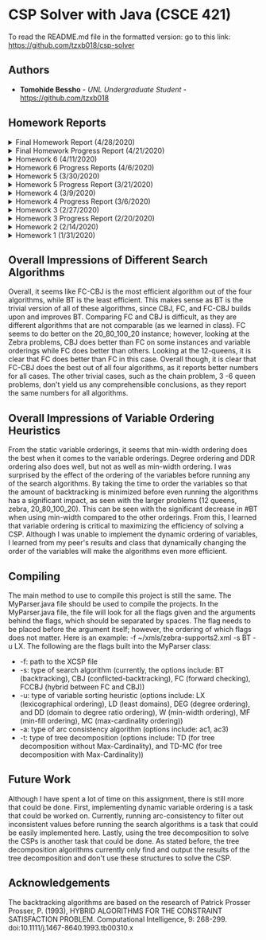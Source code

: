 # CSP Solver with Java (CSCE 421)

To read the README.md file in the formatted version: go to this link: https://github.com/tzxb018/csp-solver

## Authors

- **Tomohide Bessho** - _UNL Undergraduate Student_ - https://github.com/tzxb018

## Homework Reports

<details><summary>Final Homework Report (4/28/2020) </summary>

### Overview

For my final project, I chose to create a tree decomposition of the CSP and to determine whether it was necessary to run the max-cardinality algorithm before running the max-clique algorithm. From class, we learned that the trees decomposed from this process can be used to efficiently find the solutions to the CSP in a backtrack-free manner. To create these decompositions, I first need to manifest the CSP into a graph with vertices and edges. To do this, each variable is represented as a vertex in the graph and every binary constraint is represented as an edge. The unary constraints are excluded from this graph, as they would not create an edge in the graph. For every edge, the two vertices of the edge are the two variables in the corresponding scope of the constraint. 

Once this was accomplished, the next task was to implement the min-fill heuristic to triangulate the graph. Not only does the min-fill algorithm put the variables in the perfect elimination ordering (PEO), but it also adds in edges to the graph to make sure that the graph is triangulated in a manner that minimizes the number of edges filled in. 

With the graph triangulated, the next task was to implement the max-cardinality ordering. This algorithm also returns the variables in a PEO. The reason I implemented max-cardinality was to determine whether a triangulated graph already in PEO needed to be put through the max-cardinality algorithm to return a joining tree. 

With the two algorithms for getting a PEO established, the next task was to implement the max-clique algorithm. This algorithm takes the variable in the PEO and returns the clusters with the largest amount of variables in each cluster. 

Lastly, I then implemented the joining tree algorithm to get the desired tree decomposition structure of the CSP. The joining tree takes all the max-cliques from before, finds the most optimal tree structure so that all the clusters are connected. 

### Pseudocodes 

In this section, I have outlined all the pseudocodes I have used in this assignment. The minfill algorithm has a total of 3 algorithms, where Algorithm 1 is defined as the main function and Algorithm 2 and 3 are used as helper functions for Algorithm 1. Similarly, the Component Classifier Algorithm uses a helper function defined as DFS(v) that the main function utilizes to run DFS (depth-first search) from a vertex. 

#### Minfill Algorithm [Kjærulff, 1990]
![minfill](minfill1.png)
![minfill](minfill2.png)

#### Max-Cardinality Algorithm [Tarjan and Yannakakis, 1984]
![maxcard](maxcard.png)

#### Max-Clique Algorithm [Golumbic, 1980]

![maxclique](maxclique.png)

#### Joint Tree Algorithm [Dechter, 2003a]
![jointree](jointree.png)

#### Component Classifier Algorithm [Hopcroft, 1973]
```
PROGRAM Component Classifier:
  Mark all variables as unvisited
  FOR every variable 'v':
    IF variable has not been visited yet:
      NEW component
      RUN DFS(v) starting at this variable
      ADD all variables visited during DFS to component
  
  DFS(v)
    Mark 'v' as visited
    Add 'v' to the new component
    For every neighbor 'n' of 'v':
      IF 'n' has not been visisted:
        DFS(n)
END.
```
### Compiling

To run the tree decomposition, only the file name flag and the method of tree decomposition needs to be inputted in the arguments. For example, the following is how one can run tree decomposition: -f <path/to/file.xml> -t TD (see more details in the compiling section down below). 

### Experimental Method

To determine whether max-cardinality was necessary, I ran two simulations, one where the ordering from min-fill is used in the max-clique, which is then used in the joining tree algorithm, and the second that takes the ordering from max-cardinality after running min-fill and using that ordering in max-clique to build the joining tree. These two methods were then tested on both the CSPs we have been using for class assignments and some benchmark problems from the 2008 CSP Competition (https://cse.unl.edu/~consystlab/resources/CPAI08benchmarkstats.html).

### Problems Encountered

Before starting this project, I had not properly assigned the neighbors of all the variables. Instead of adding the edge for each constraint linearly, I was going through each variable, checking which constraint's had the variable in the scope to determine the edges of the graph. This created a lot of value/reference errors and also didn't find all the edges. Whenever I needed to find a neighbor of a neighbor of a vertex, it would return empty. To fix this, I went through each constraint and added the two variables in the scope as neighbors of one another. A simple fix integral to the continuation of this project. 

When first implementing min-fill, when taking the vertex out of the graph, I was not properly taking out the edges incident to the removed vertex. With this, whenever the min-fill algorithm searched for the neighbors of the certain edge, if the edges incident to the vertex removed were not also taken out, it would detect the removed vertex as a neighbor, causing an error in the algorithm.

The last major error I encountered was not considering disconnected graphs. Both the algorithms and I assumed that the graph being passed in was connected; however, this will result in some wonky and inaccurate results when trying to build the tree. To fix this, I implemented a simple DFS algorithm that would 'visit' all the nodes in a component, and run the tree decomposition algorithms for each component. In the case where the graph was initially connected, this step doesn't affect the results. 

### Evaluation and Conclusion

The number of edges filled in by min-fill, the number of maximal cliques returned from the max-clique algorithm, the treewidth (size of the largest clique - 1), and the largest number of variables in the separators of the joining tree. The basic CSPs from our class assignments as well as some benchmark problems were tested and their data from this evaluation method was then put into an excel sheet (found in /csp-solver/Output Excel Files/Bessho-TreeDecomp-Results-Updated.xlsx). In addition, the number of variables, edges, and the density of the problem was reported as well.

When running the two different methods, the results of all 4 of these categories of data showed that there is *no difference* between running minfill and going directly to max-clique and running both min-fill and max-cardinality before going to max-clique. To see this, I created a column called Match? (Column P of Sheet 'Benchmark Problems') that returns true if the values in each column for running tree decomposition without max-cardinality match every value in the columns for running tree decomposition with max-cardinality. From all the problems I ran, this column has been calculated to be true, meaning their results are all the same regardless of running max-cardinality or not. 

The error column (column T) compares my results with those in the 2008 site's results. There are some cases where the separator or the treewidth is off by 1 or 2 (please look at notes below regarding these minimal errors). 

#### Important Notes Regarding Results

The results I obtained from the Benchmark had incorrectly calculated the treewidth. Instead of calculating the treewidth by finding the size of the largest clique and subtracting 1, they simply reported the treewidth to be the size of the largest clique. Also, some of the results from the 2008 site doesn't match the Stampede database (http://consystlab.unl.edu/benchmarks/); however, in the cases where my results do not match the 2008 site, my results match with the Stampede's database exactly. 

### Future Work 

Although this program sucessfully decomposes the CSP into a tree, it still doesn't acutally solve the CSP. Thus, using the tree decomposition to solve the CSPs is another task that could be done. As stated before, the tree decomposition algorithms currently only find and output the results of the tree decomposition and don't use these structures to solve the CSP. By solving a subproblem of the CSP in each cluster and taking advantage of the tree strucutre to prevent backtracking during search, the CSP could be solved much more efficiently than the previous search algorithms, such as BT, CBJ, FC, etc. 

### Citations
Hopcroft, J.; Tarjan, R. (1973), "Algorithm 447: efficient algorithms for graph manipulation", Communications of the ACM, 16 (6): 372–378.

Martin C. Golumbic. Algorithmic Graph Theory and Perfect Graphs. Academic Press Inc., New York, NY, 1980.

Rina Dechter. Constraint Processing. Morgan Kaufmann, 2003.	

Robert Endre Tarjan and Mihalis Yannakakis. Simple Linear-Time Algorithms to Test Chordality of Graphs, Test Acyclicity of Hyper- graphs, and Selectively Reduce Acyclic Hypergraphs. SIAM Journal on Computing, 13(3):566–579, 1984.

U. Kjærulff. Triagulation of Graphs - Algorithms Giving Small Total State Space. Research Report R-90-09, Aalborg University, Denmark, 1990.

</p>
</details>
<details><summary>Final Homework Progress Report (4/21/2020) </summary>

### Overview

For my final project, I chose to do the tree decomposition project. The goal of this project is to generate a tree decomposition and compute the treewidth of the given CSPs. In each CSP, a graph can be drawn with the given variables and constraints. Each variable is represented as a vertex in the graph and every binary constraint is represented as an edge. For every edge, the two endpoints are the two variables in the scope of the constraint. For this project, five main tasks need to be completed: 

- Implement the min-fill heuristic to triangulate a graph 
- Implement the Max Cardinality Ordering to get a PEO (or use the PEO provided by the min-fill heuristic)
- Implement the Max-Clique Algorithm for computing the maximal cliques
- Using the max-cliques, build the joining tree 
- Evaluation on binary CSPs, report: (1) number of minfills, (2) number of max cliques, (3) size of the largest clique, and (4) the largest number of variables in separators 

As of now, I have successfully implemented the min-fill heuristic and have also implemented the Max Cardinality Ordering. I have tested all the example CSPs and compared the orderings to those of the previous year's work, and my results have matched exactly to those of the previous year's work. My next goal is to work on implementing the Max-Clique Algorithm; however, I am having some trouble understanding the algorithm. I will work with Dr. Choueiry to understand how this works and how to correctly implement this. 

</details>
<details><summary>Homework 6 (4/11/2020) </summary>

### Overview

For this assignment, I implemented FC-CBJ by using the existing data structures and methods from FC and CBJ. I modified the FC_label and FC_unlabel functions to keep modularity. I also reused the same BCSSP framework I have been using them for the past assignments to implement FC-CBJ as well. I made sure to implement min-width ordering for bonus credit and compared the results from running FC and FC-CBJ for all the instances in the 17d problems. 

### New and Updated Directories

- /src/csp/Search/SetFunctions.java: I updated this script to have more set functions for the different data structures in FC and CBJ. Since FC used stacks and CBJ used Linked Lists, I had to incorporate those two different data structures to output the correct data set for the algorithm to use.
- /src/csp/Search/SearchTypes.java: I implemented static min-width ordering for ordering the variables before running the search algorithms.
- /src/csp/Search/SearchAlgorithms.java: I added FC-CBJ by modifying the existing code for FC to use the data structures and logic from CBJ if FC-CBJ is called.
- /src/csp/MyParser.java: I added three new ways to compile the code. This is strictly for debugging and outputting the results for the excel files. The code still compiles the same way as it has before.

### Impressions between FC and FC-CBJ (also found in the excel file)

For this analysis, I chose to use width ordering as my variable ordering, as it seemed to be the most efficient compared to the other static orderings. Looking at the data, it is clear that FC-CBJ is more efficient than FC. The #CC, #NV, #CPU time are all lower with FC-CBJ than FC alone. This makes sense, as FC-CBJ builds upon and improves FC by keeping track of the previous conflicts made. By using this data, FC-CBJ prevents from doing any extra backtracking FC does alone, making it more efficient. Thus, there are lower #BT with FC-CBJ compared to FC. 

</p>
</details>

<details><summary>Homework 6 Progress Reports (4/6/2020) </summary>

### Overview

This assignment has me implementing FC-CBJ by using the existing data structures and methods used in FC and CBJ. As of now, I have implemented the pseudocode from the paper and am now working on fixing out some bugs of it. I am currently having issues finding all the solutions and am having trouble finding the correct first solution for the more complex problems (zebra problem). I am also working on implementing the width ordering heuristic.

</p>
</details>
<details><summary>Homework 5 (3/30/2020)</summary>
<p>
  
### Overview

This assignment required me to create and use the data structures to implement forward checking (FC) to find the solutions to the given CSP problems given in an XCSP file. This assignment focused on implementing this different search algorithm into the already implemented BCSSP framework for search.

### Important Notes

I was unable to implement dynamic variable ordering in this assignment. Therefore, I do not have results for that part of the assignment. I also updated the way that the project is compiled. It will still compile the same way as it did previously; however, instead of having the flags be placed in any order, I made it so that it had to be in a certain order (explained in the compile section). This should not affect how the grade checker checks the assignment.

### Impressions

Comparing the results between FC, CBJ, and BT, it is clear that FC is more efficient than BT. However, since FC and CBJ are not comparable, it is hard to distinguish a concrete relationship between the two. From my results, however, I noticed that on average, it seemed that FC was more efficient than CBJ. The ability to filter out inconsistent values before actually assigning them might be quicker in some instances compared to CBJ.

### New and Updated Files/Directories

- I renamed the directory /src/csp/BacktrackSearch to /src/csp/Search because this directory does both backtrack search and forward search
- /src/csp/Search/SearchAlgorithms.java: I added FC into the already existing file. This file now holds the code for all three search types, FC, CBJ, and BT

### Data Structures

- reductions: A map that maps a variable to a stack of stack of integers. Each variable is assigned a stack of stacks that represents the reductions made during FC.
- future_fc: A map that maps a variable to a stack of integers. Each variable is assigned a stack that holds the levels at which the variable checks against another future variable.
- past_fc: Similar to future_fc, except it holds the level of the variables that have been checked in the past.
- assignments_for_fc: A map that holds the assignments of the variables (used in replace of the ArrayList to accommodate for the changing ordering of the variables)
- instantiated_variabes: A stack that holds all the variables that have been instantiated. A stack is used in case FC needs to backtrack. That way, FC can pop off of this stack.
- uninstanted_varaibles: An ArrayList that holds all the future variables.
- solutions: An ArrayList that holds all the solutions found (just for debugging purposes)

</p>
</details>
<details><summary>Homework 5 Progress Report (3/21/2020)</summary>
<p>

### Overview

Mostly, I have been working on the first part of the homework, the noncoding, problems (which I have submitted). I have also outlined the framework of forward checking; however, I have not fully implemented it yet. I have coded most of the functions relating to forward checking illustrated in the paper, I just haven't connected it to the rest of my code yet.

</p>
</details>
<details><summary>Homework 4 (3/9/2020)</summary>
<p>

### Overview

This assignment required me to create and use the data structures to implement a conflicted backtrack search (CBJ) to find the solutions to the given CSP problems given in an XCSP file. This assignment focused on implementing this different search algorithm into the already implemented BCSSP framework for search.

### Impressions

Looking at the results of CBJ compared to BT, it is quite evident that CBJ is much more efficient at finding solutions (or finding that no solution exists) to a CSP. The total number of cc, nv, bt, and CPU time are all less when running CBJ compared to BT for larger problems. Trivial problems, such as 3 queens, will not affect these results since there are minimal conflicts in the CSP. The biggest improvement I saw was when I ran the zebra problem. When running the basic BT, it took a significant amount of time to find all the possible solutions (just 1); however, with CBJ, since it keeps track of all the previous conflicts for each value in the domain of the variable, its ability to find all the solutions (just 1) was much quicker. The ability to keep track of which level each value in the domain of variable conflicts at with another variable when backchecking surprised me, as it was hard to comprehend how keeping track of the deepest level a value conflicted to could improve the performance of backtracking; however, after implementing CBJ, I feel like I have a better grasp on backtracking and how CBJ improves upon it.

### New and Updated Files/Directories

- /src/csp/BacktrackSearch/BacktrackSearch.java: this file has been updated to implement the CBJ algorithm by modifying the already implemented BCSSP framework previously implemented in Homework 3 to use CBJ_Label and CBJ_Unlabel when CBJ is called. It also integrates a new method of finding all solutions by letting the last variable "conflict" with all previous variables.
- /src/csp/BacktrackSearch/LinkedListSetFunctions.java: this file does all the set operations given two sets defined by a Linked List. This is used when finding the union between two sets.

### Data Structures

- conf_set: this data structure is an ArrayList of Linked Lists that holds integers. At each level i (in the ArrayList), the Linked List holds the levels that have been previously conflicted with level i. This structure is used to determine which level to jump to when using CBJ_UNLABEL.
  - The reason I moved away from the typical ArrayList of ArrayList data structures was that conf_set is a data structure that experiences frequent deletions. Although it is possible to do deletions with an ArrayList, I would have to use an iterator to iterate through the ArrayList when deleting items. To work around this, I used a Linked List, which is a data structure that handles deletions easier.

</p>
</details>

<details><summary>Homework 4 Progress Report (3/6/2020)</summary>
<p>
    
This assignment requires me to create and use the data structures to run conflicted backtrack search (CBJ) to find the solutions of the given CSPs. As of now, I am currently still working on implementing the label and unlabel functions for the CBJ. I have the framework of these functions completed; however, I am having trouble with debugging some issues with finding the correct solution. When comparing my results with the past, it seems that 3q, 4q, and 5q match everyone else's results; however, when I get past 6q, my results differ. I know that my function is wrong because when I run the zebra problem, I cannot find a solution. I believe I am struggling with changing the correct conf_sets, as the indices may be inconsistent in between label and unlabel.

</p>
</details>

<details><summary>Homework 3 (2/27/2020)</summary>
<p>

### Overview

This assignment required me to create and use these data structures to run a search to find the solutions to the given CSP problems. Although there are several types of search and hybrids of these searches, this assignment was focused on creating the basic search algorithm called backtracking.

### New and Updated Files/Directories

- /src/csp/BacktrackSearch/: a directory that holds all the .java files related to backtrack search
- /src/csp/BacktrackSearch/BacktrackSearch.java: the file that takes in the problem instance, sorts the variables into the variable-ordering heuristic, and initializes the backtrack search
- /src/csp/BacktrackSearch/BCSSP.java: this file is responsible for running the backtrack search algorithm. In this file, you will find the main algorithm and the functions BT*Label and BT_Unlabel
  */src/csp/MainStructures/: this directory holds all the .java files responsible for holding information/data structures about the CSP problem
  \_/src/csp/MainStructures/MyVariable.java: updated this data structure to be able to find the degree of the current variable with the given constraints (weeds out unary constraints and will normalize the constraints to count the degree correctly)
  \*/src/csp/MyParser.java: updated how the program can take in inputs in the command line (will be explained below)

### Data Structures

- Current_path: this data structure is an ArrayList that holds the MyVariable data structure. The current_path data structure will start with a null pointer at the index 0 (to indicate the top of the tree), and then the variables in sequential order after being sorted by the inputted variable-order heuristic.
- Assignments: this data structure is an Array that holds the current assignments of all the variables. If the variable has not been assigned yet, the assignment for that variable will be initialized as -1.
  </p>
  </details>

<details><summary>Homework 3 Progress Report (2/20/2020)</summary>
 
### Overview
I am currently trying to implement BT or basic backtracking. I have implemented the pseudocode given in the paper; however, I am finding trouble finding the first solution. The algorithm is not correctly backtracking when calling unlabel. I need to double-check how the levels i are being edited in unlabel.
</p>
</details>

<details><summary>Homework 2 (2/14/2020)</summary>
    
### Overview of Homework 2

This assignment was for me to use the data structures made in assignment 1 and implement AC-1 and AC-3 to reduce the domains of all the variables. I made two new classes, one called searchFunctions (I will change this name later) and ACAlgorithms. The search functions have the three main functions needed in the AC algorithms, check, supported, and revised. The check function takes in the argument of two vvps and returns whether the two vvps are supported or conflicted by the constraint shared between them. The supported function takes in a vvp and a variable to check each value of the second variable to see if that variable supports the current vvp. Lastly, the revised function takes in two variables and returns whether there is a domain change or not by running the supported functions for all the values in the first variable's domain.

The AC-1 and AC-3 algorithms use the revised function to determine if there has been a change made within their respective algorithms. The AC-1 uses a static queue that holds all the relations (in both directions) of all the constraints and the problem and runs revised for each relation to see if it can filter out any values in the domains of any of the variables. This will run until there are no more changes can be made in any of the domains of the variables. AC-3 improves upon this by using a dynamic queue that holds only the relations of the constraints that are affected by a domain change. The number of constraint checks, CPU time, fval, isize, fsize, and feffect are displayed after running each algorithm.

The program is run through the MyParser.java class, where it takes in two arguments marked by the flags -f and -a. -f distinguishes which file to run, and -a distinguished which algorithm to run ("ac1" for AC-1 and "ac3" for AC-3). The program then makes a myProblem instance, a data structure that holds all the constraints, variables, and whether it is an extension problem or not, and feeds the myProblem instance into the ACAlgorithms class to run the algorithm.

</p>
</details>

<details><summary>Homework 1 (1/31/2020)</summary>

### Overview of Homework 1

The purpose of this assignment is to parse a CSP XML file and parse it in a readable format. The parser will take in a CSP XML file (done in /src/csp/MyParser.java), parse the data, and format it in a readable way for the user to read. The MyParser.java is considered the driver class and should be run from this script.
The parser class reads in the problem name, all the variables, and the constraints from the XML file and then puts this information in a problem data structure (called /src/csp/MyProblem.java). The MyProblem data structure takes the constraints and variables and fills in the necessary information for the two data structures.
The MyVariable data structure (found in /src/csp/MyVariable.java) holds the name of the variable, the initial domain and current domain, the constraints that use that particular variable, and all of its neighbors. The toString() method was overridden to format the output for the webgrader.
The MyConstraint data structure (found in /src/csp/MyConstraint.java) is a parent class for two children data structures, MyExtensionConstraint and MyIntensionConstraint. As the name says, these hold the information for an extension constraint and an intension constraint, respectively. That way, we can distinguish the difference between the two easily with a type check in the future. It is beneficial to have two different data structures since they require different functionalities and hold different information. Their parent class, MyConstraint, holds the name of the Constraint and the scope of the constraint. The toString() methods for all three classes were also overridden for formatting reasons. A MyFunction data structure was also created (found in /src/csp/MyFunction.java) to hold information for the intension constraints.
The organization and usages of these different data structures should lead to easier access to information needed later when implementing constraint solving algorithms.

</p>
</details>

## Overall Impressions of Different Search Algorithms

Overall, it seems like FC-CBJ is the most efficient algorithm out of the four algorithms, while BT is the least efficient. This makes sense as BT is the trivial version of all of these algorithms, since CBJ, FC, and FC-CBJ builds upon and improves BT. Comparing FC and CBJ is difficult, as they are different algorithms that are not comparable (as we learned in class). FC seems to do better on the 20_80_100_20 instance; however, looking at the Zebra problems, CBJ does better than FC on some instances and variable orderings while FC does better than others. Looking at the 12-queens, it is clear that FC does better than FC in this case. Overall though, it is clear that FC-CBJ does the best out of all four algorithms, as it reports better numbers for all cases. The other trivial cases, such as the chain problem, 3 -6 queen problems, don't yield us any comprehensible conclusions, as they report the same numbers for all algorithms. 

## Overall Impressions of Variable Ordering Heuristics

From the static variable orderings, it seems that min-width ordering does the best when it comes to the variable orderings. Degree ordering and DDR ordering also does well, but not as well as min-width ordering. I was surprised by the effect of the ordering of the variables before running any of the search algorithms. By taking the time to order the variables so that the amount of backtracking is minimized before even running the algorithms has a significant impact, as seen with the larger problems (12 queens, zebra, 20_80_100_20). This can be seen with the significant decrease in #BT when using min-width compared to the other orderings. From this, I learned that variable ordering is critical to maximizing the efficiency of solving a CSP. Although I was unable to implement the dynamic ordering of variables, I learned from my peer's results and class that dynamically changing the order of the variables will make the algorithms even more efficient. 

## Compiling

The main method to use to compile this project is still the same. The MyParser.java file should be used to compile the projects. In the MyParser.java file, the file will look for all the flags given and the arguments behind the flags, which should be separated by spaces. The flag needs to be placed before the argument itself; however, the ordering of which flags does not matter. Here is an example: -f ~/xmls/zebra-supports2.xml -s BT -u LX. The following are the flags built into the MyParser class:

- -f: path to the XCSP file
- -s: type of search algorithm (currently, the options include: BT (backtracking), CBJ (conflicted-backtracking), FC (forward checking), FCCBJ (hybrid between FC and CBJ))
- -u: type of variable sorting heuristic (options include: LX (lexicographical ordering), LD (least domains), DEG (degree ordering), and DD (domain to degree ratio ordering), W (min-width ordering), MF (min-fill ordering), MC (max-cardinality ordering))
- -a: type of arc consistency algorithm (options include: ac1, ac3)
- -t: type of tree decomposition (options include: TD (for tree decomposition without Max-Cardinality), and TD-MC (for tree decomposition with Max-Cardinality)) 

## Future Work

Although I have spent a lot of time on this assignment, there is still more that could be done. First, implementing dynamic variable ordering is a task that could be worked on. Currently, running arc-consistency to filter out inconsistent values before running the search algorithms is a task that could be easily implemented here. Lastly, using the tree decomposition to solve the CSPs is another task that could be done. As stated before, the tree decomposition algorithms currently only find and output the results of the tree decomposition and don't use these structures to solve the CSP. 

## Acknowledgements

The backtracking algorithms are based on the research of Patrick Prosser  
Prosser, P. (1993), HYBRID ALGORITHMS FOR THE CONSTRAINT SATISFACTION PROBLEM. Computational Intelligence, 9: 268-299. doi:10.1111/j.1467-8640.1993.tb00310.x
